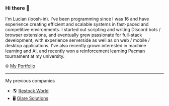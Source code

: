 ### Hi there 👋

I'm Lucian (loosh-in). I've been programming since I was 16 and have experience creating efficient and scalable systems in fast-paced and competitive environments. I started out scripting and writing Discord bots / browser extensions, and eventually grew passionate for full-stack development, with experience serverside as well as on web / mobile / desktop applications. I've also recently grown interested in machine learning and AI, and recently won a reinforcement learning Pacman tournament at my university. 

🌐 [My Portfolio](https://loosh.me)

-----

My previous companies

- 🌎 [Restock World](https://x.com/restockworld)
- 🖥️ [Glare Solutions](https://x.com/glarepings)

